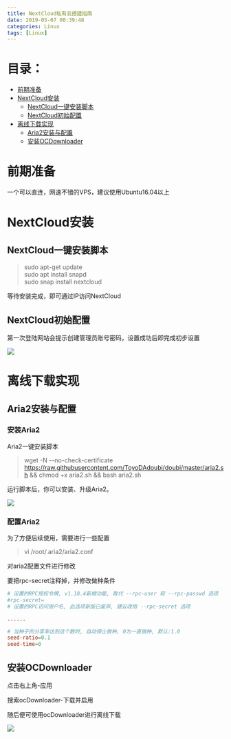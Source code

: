 ```yaml
---
title: NextCloud私有云搭建指南
date: 2019-05-07 00:39:48
categories: Linux
tags: [Linux]
---
```


# 目录：
* [前期准备](#前期准备)
* [NextCloud安装](#NextCloud安装)
    * [NextCloud一键安装脚本](#NextCloud一键安装脚本)
    * [NextCloud初始配置](#NextCloud初始配置)
* [离线下载实现](#离线下载实现)
    * [Aria2安装与配置](#Aria2安装与配置)
    * [安装OCDownloader](#安装OCDownloader)

# 前期准备

一个可以直连，网速不错的VPS，建议使用Ubuntu16.04以上

# NextCloud安装

## NextCloud一键安装脚本

>sudo apt-get update  
sudo apt install snapd  
sudo snap install nextcloud

等待安装完成，即可通过IP访问NextCloud

## NextCloud初始配置

第一次登陆网站会提示创建管理员账号密码，设置成功后即完成初步设置

![](https://s2.ax1x.com/2019/08/07/e4zjjP.png)

# 离线下载实现

## Aria2安装与配置

### 安装Aria2

Aria2一键安装脚本
>wget -N --no-check-certificate https://raw.githubusercontent.com/ToyoDAdoubi/doubi/master/aria2.sh && chmod +x aria2.sh && bash aria2.sh

运行脚本后，你可以安装、升级Aria2。

![](https://s2.ax1x.com/2019/08/07/e4zXct.png) 

### 配置Aria2

为了方便后续使用，需要进行一些配置

>vi /root/.aria2/aria2.conf

对aria2配置文件进行修改

要把rpc-secret注释掉，并修改做种条件
```conf
# 设置的RPC授权令牌, v1.18.4新增功能, 取代 --rpc-user 和 --rpc-passwd 选项
#rpc-secret=
# 设置的RPC访问用户名, 此选项新版已废弃, 建议改用 --rpc-secret 选项

......

# 当种子的分享率达到这个数时, 自动停止做种, 0为一直做种, 默认:1.0
seed-ratio=0.1
seed-time=0

```
## 安装OCDownloader

点击右上角-应用

搜索ocDownloader-下载并启用

随后便可使用ocDownloader进行离线下载

![](https://s2.ax1x.com/2019/08/07/e4zhX6.png) 